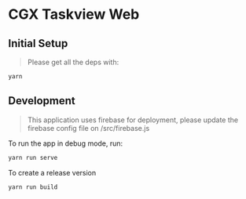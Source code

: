 # CGX Taskview Web

## Initial Setup

> Please get all the deps with:

```bash
yarn
```

## Development

> This application uses firebase for deployment, please update the firebase config file on /src/firebase.js

To run the app in debug mode, run:

```bash
yarn run serve
```

To create a release version

```bash
yarn run build
```

